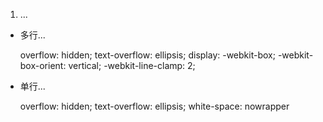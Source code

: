  1. ...
 * 多行...
     
     overflow: hidden;
     text-overflow: ellipsis;
     display: -webkit-box;
     -webkit-box-orient: vertical;
     -webkit-line-clamp: 2;   
 
 * 单行...
     
     overflow: hidden;
     text-overflow: ellipsis;
     white-space: nowrapper
